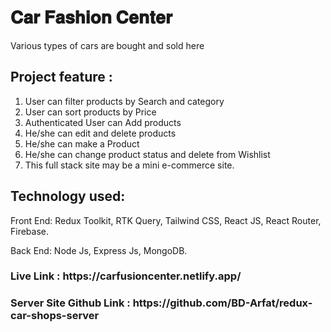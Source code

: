 <h1>𝐂𝐚𝐫 𝐅𝐚𝐬𝐡𝐢𝐨𝐧 𝐂𝐞𝐧𝐭𝐞𝐫</h1>


<p>Various types of cars are bought and sold here</p>

<h2>Project feature : </h2>

1) User can filter products by Search and category
2) User can sort products by Price
3) Authenticated User can Add products
4) He/she can edit and delete products
5) He/she can make a Product
6) He/she can change product status and delete from Wishlist
7) This full stack site may be a mini e-commerce site.

<h2>Technology used:</h2>

<p>Front End: Redux Toolkit, RTK Query, Tailwind CSS, React JS, React Router, Firebase.</p>
<p>Back End: Node Js, Express Js, MongoDB.</p>

<h3>Live Link : https://carfusioncenter.netlify.app/</h3>

<h3>Server Site Github Link : https://github.com/BD-Arfat/redux-car-shops-server</h3>

